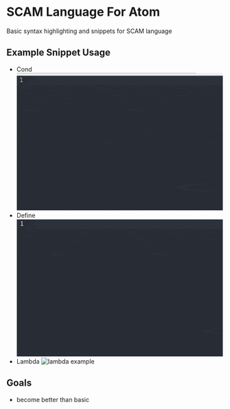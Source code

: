 # SCAM Language For Atom

Basic syntax highlighting and snippets for SCAM language

## Example Snippet Usage
* Cond
![cond example](https://raw.githubusercontent.com/jmbeach/language-scam/master/images/cond-example-small.gif)
* Define
![define example](https://raw.githubusercontent.com/jmbeach/language-scam/master/images/define-example-small.gif)
* Lambda
![lambda example](https://github.com/jmbeach/language-scam/blob/master/images/lambda-example.gif?raw=true)

## Goals
* become better than basic
